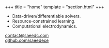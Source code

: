 +++
title = "home"
template = "section.html"
+++
- Data-driven/differentiable solvers.
- Resource-constrained learning.
- Computational electrodynamics.

[contact@saeedc.com](mailto:contact@saeedc.com)\
[github.com/saeedece](https://github.com/saeedece)

